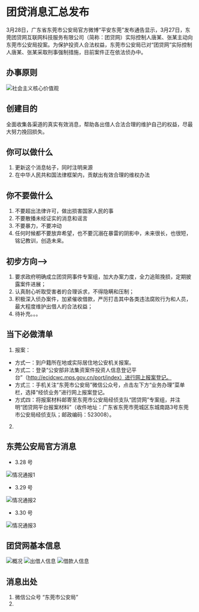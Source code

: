 团贷消息汇总发布
===
3月28日，广东省东莞市公安局官方微博“平安东莞”发布通告显示，3月27日，东莞团贷网互联网科技服务有限公司（简称：团贷网）实际控制人唐某、张某主动向东莞市公安局投案。为保护投资人合法权益，东莞市公安局已对“团贷网”实际控制人唐某、张某采取刑事强制措施，目前案件正在依法侦办中。

办事原则
---
![社会主义核心价值观](img-repo/others/he-xin-jia-zhi-guan.jpg)

创建目的
---
全面收集各渠道的真实有效消息，帮助各出借人合法合理的维护自己的权益，尽最大努力挽回损失。

你可以做什么
---
1. 更新这个消息帖子，同时注明来源
2. 在中华人民共和国法律框架内，贡献出有效合理的维权办法

你不要做什么
---
1. 不要超出法律许可，做出损害国家人民的事
2. 不要散播未经证实的消息和谣言
3. 不要暴力，不要冲动
4. 任何时候都不要放弃希望，也不要沉溺在暴雷的阴影中，未来很长，也很短，铭记教训，创造未来。

初步方向-->
---
1. 要求政府明确成立团贷网事件专案组，加大办案力度，全力追赃挽损，定期披露案件进展；
2. 认真耐心听取受害者的合理诉求，不得隐瞒和压制；
3. 积极深入侦办案件，加紧催收借款，严厉打击其中各类违法腐败行为和人员，最大程度维护出借人的合法权益；
4. 待补充。。。


当下必做清单
---
1. 报案：
- 方式一：到户籍所在地或实际居住地公安机关报案。
- 方式二：登录“公安部非法集资案件投资人信息登记平台”（http://ecidcwc.mps.gov.cn/port/index）进行网上报案登记。
- 方式三：手机关注“东莞市公安局”微信公众号，点击左下方“业务办理”菜单栏，选择“经侦业务”进行网上报案登记。
- 方式四：将报案材料邮寄至东莞市公安局经侦支队“团贷网”专案组，并注明“团贷网平台报案材料”（收件地址：广东省东莞市莞城区东城南路3号东莞市公安局经侦支队；邮政编码：523008）。
2. 

东莞公安局官方消息
---
- 3.28 号

![情况通报1](东莞市公安局通报/东莞公安局-情况通报-1.jpg)

- 3.29 号

![情况通报2](东莞市公安局通报/东莞公安局-情况通报-2.png)

- 3.30 号

![情况通报3](东莞市公安局通报/东莞公安局-情况通报-3.jpg)

团贷网基本信息
---
![概况](img-repo/td-basic/概况.png)
![出借人信息](img-repo/td-basic/出借人信息.png)
![借款人信息](img-repo/td-basic/借款人信息.png)

消息出处
---
1. 微信公众号 “东莞市公安局”
2. 
